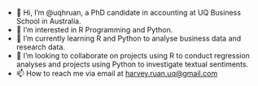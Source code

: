 - 👋 Hi, I’m @uqhruan, a PhD candidate in accounting at UQ Business School in Australia.
- 👀 I’m interested in R Programming and Python.
- 🌱 I’m currently learning R and Python to analyse business data and research data.
- 💞️ I’m looking to collaborate on projects using R to conduct regression analyses and projects using Python to investigate textual sentiments.
- 📫 How to reach me via email at harvey.ruan.uq@gmail.com

<!---
uqhruan/uqhruan is a ✨ special ✨ repository because its `README.md` (this file) appears on your GitHub profile.
You can click the Preview link to take a look at your changes.
--->
